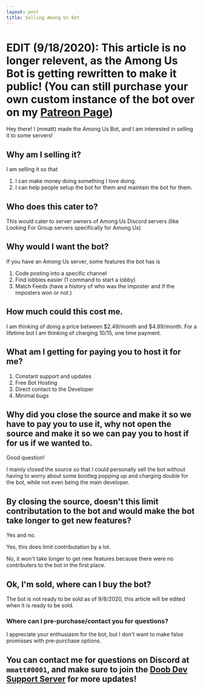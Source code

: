 ```yaml
---
layout: post
title: Selling Among Us Bot
---
```


# EDIT (9/18/2020): This article is no longer relevent, as the Among Us Bot is getting rewritten to make it public! (You can still purchase your own custom instance of the bot over on my [Patreon Page](https://patreon.com/doobdev))

Hey there! I (mmatt) made the Among Us Bot, and I am interested in selling it to some servers!

## Why am I selling it?
I am selling it so that

1. I can make money doing something I love doing.
2. I can help people setup the bot for them and maintain the bot for them.

## Who does this cater to?
This would cater to server owners of Among Us Discord servers (like Looking For Group servers specifically for Among Us)

## Why would I want the bot?
If you have an Among Us server, some features the bot has is

1. Code posting into a specific channel
2. Find lobbies easier (1 command to start a lobby)
3. Match Feeds (have a history of who was the imposter and if the imposters won or not.)

## How much could this cost me.
I am thinking of doing a price between $2.49/month and $4.99/month. For a lifetime bot I am thinking of charging $10/$15, one time payment.

## What am I getting for paying you to host it for me?
1. Constant support and updates
2. Free Bot Hosting
3. Direct contact to the Developer
4. Minimal bugs

## Why did you close the source and make it so we have to pay you to use it, why not open the source and make it so we can pay you to host if for us if we wanted to.
Good question!

I mainly closed the source so that I could personally sell the bot without having to worry about some bootleg popping up and charging double for the bot, while not even being the main developer.

## By closing the source, doesn't this limit contributation to the bot and would make the bot take longer to get new features?
Yes and no.

Yes, this does limit contributation by a lot.

No, it won't take longer to get new features because there were no contributers to the bot in the first place.

## Ok, I'm sold, where can I buy the bot?
The bot is not ready to be sold as of 9/8/2020, this article will be edited when it is ready to be sold.

### Where can I pre-purchase/contact you for questions?
I appreciate your enthusiasm for the bot, but I don't want to make false promisses with pre-purchase options.

## You can contact me for questions on Discord at `mmatt#0001`, and make sure to join the [Doob Dev Support Server](https://discord.gg/ryTYWjD) for more updates!
